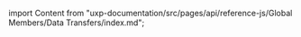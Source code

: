 
import Content from "uxp-documentation/src/pages/api/reference-js/Global Members/Data Transfers/index.md";

<Content query="product=photoshop"/>
